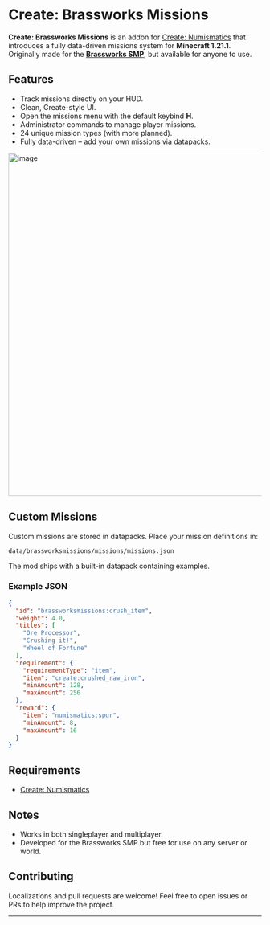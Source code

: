 # Create: Brassworks Missions

**Create: Brassworks Missions** is an addon for [Create: Numismatics](https://modrinth.com/mod/create-numismatics) that introduces a fully data-driven missions system for **Minecraft 1.21.1**.  
Originally made for the [**Brassworks SMP**](https://modrinth.com/modpack/brassworks-smp-modpack), but available for anyone to use.

## Features
- Track missions directly on your HUD.  
- Clean, Create-style UI.  
- Open the missions menu with the default keybind **H**.  
- Administrator commands to manage player missions.  
- 24 unique mission types (with more planned).  
- Fully data-driven – add your own missions via datapacks.  

<img width="1408" height="683" alt="image" src="https://github.com/user-attachments/assets/4ae53084-d48a-4847-81cf-da010cfdcfa6" />


## Custom Missions
Custom missions are stored in datapacks. Place your mission definitions in:

```
data/brassworksmissions/missions/missions.json
```

The mod ships with a built-in datapack containing examples.  

### Example JSON
```json
{
  "id": "brassworksmissions:crush_item",
  "weight": 4.0,
  "titles": [
    "Ore Processor",
    "Crushing it!",
    "Wheel of Fortune"
  ],
  "requirement": {
    "requirementType": "item",
    "item": "create:crushed_raw_iron",
    "minAmount": 128,
    "maxAmount": 256
  },
  "reward": {
    "item": "numismatics:spur",
    "minAmount": 8,
    "maxAmount": 16
  }
}
```

## Requirements
- [Create: Numismatics](https://modrinth.com/mod/create-numismatics)  

## Notes
- Works in both singleplayer and multiplayer.  
- Developed for the Brassworks SMP but free for use on any server or world.  

## Contributing
Localizations and pull requests are welcome! Feel free to open issues or PRs to help improve the project.  

---
